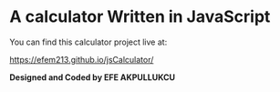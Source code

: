 # A calculator Written in JavaScript

You can find this calculator project live at:

https://efem213.github.io/jsCalculator/

**Designed and Coded by EFE AKPULLUKCU**